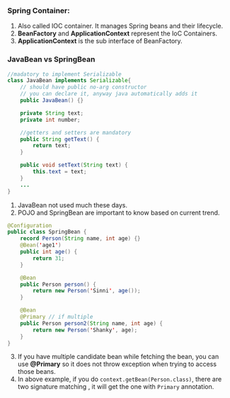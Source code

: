 ### Spring Container:
1. Also called IOC container. It manages Spring beans and their lifecycle.
2. **BeanFactory** and **ApplicationContext** represent the IoC Containers. 
3. **ApplicationContext** is the sub interface of BeanFactory. 

### JavaBean vs SpringBean

```java
//madatory to implement Serializable
class JavaBean implements Serializable{
    // should have public no-arg constructor
    // you can declare it, anyway java automatically adds it
    public JavaBean() {}

    private String text;
    private int number;

    //getters and setters are mandatory
    public String getText() {
        return text;
    }

    public void setText(String text) {
        this.text = text;
    }
    ...
}
```
1. JavaBean not used much these days.
2. POJO and SpringBean are important to know based on current trend.

```java
@Configuration
public class SpringBean {
    record Person(String name, int age) {}
    @Bean('age1')
    public int age() {
        return 31;
    }

    @Bean
    public Person person() {
        return new Person('Sinni', age());
    }

    @Bean
    @Primary // if multiple 
    public Person person2(String name, int age) {
        return new Person('Shanky', age);
    }
}
```
3. If you have multiple candidate bean while fetching the bean, you can use **@Primary** so it does not throw exception when trying to access those beans.
4. In above example, if you do `context.getBean(Person.class)`, there are two signature matching , it will get the one with `Primary` annotation.
